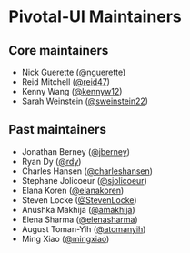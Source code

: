 # Pivotal-UI Maintainers

## Core maintainers

* Nick Guerette ([@nguerette](https://github.com/nguerette))
* Reid Mitchell ([@reid47](https://github.com/reid47))
* Kenny Wang ([@kennyw12](https://github.com/kennyw12))
* Sarah Weinstein ([@sweinstein22](https://github.com/sweinstein22))

## Past maintainers

* Jonathan Berney ([@jberney](https://github.com/jberney))
* Ryan Dy ([@rdy](https://github.com/rdy))
* Charles Hansen ([@charleshansen](https://github.com/charleshansen))
* Stephane Jolicoeur ([@sjolicoeur](https://github.com/sjolicoeur))
* Elana Koren ([@elanakoren](https://github.com/elanakoren))
* Steven Locke ([@StevenLocke](https://github.com/StevenLocke))
* Anushka Makhija ([@amakhija](https://github.com/amakhija))
* Elena Sharma ([@elenasharma](https://github.com/elenasharma))
* August Toman-Yih ([@atomanyih](https://github.com/atomanyih))
* Ming Xiao ([@mingxiao](https://github.com/mingxiao))
